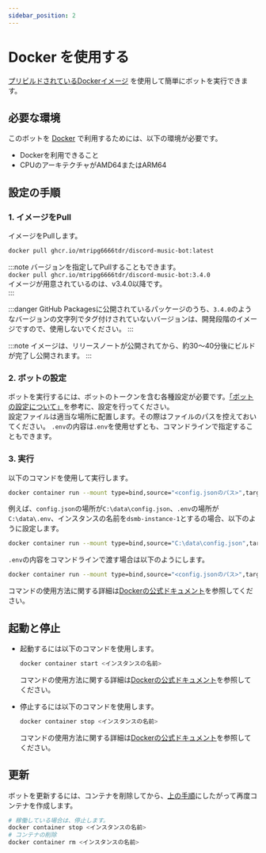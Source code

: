 ```yaml
---
sidebar_position: 2
---
```

# Docker を使用する
[プリビルドされているDockerイメージ](https://github.com/mtripg6666tdr/Discord-SimpleMusicBot/pkgs/container/discord-music-bot) を使用して簡単にボットを実行できます。

## 必要な環境
このボットを [Docker](https://www.docker.com/) で利用するためには、以下の環境が必要です。
- Dockerを利用できること
- CPUのアーキテクチャがAMD64またはARM64

## 設定の手順
### 1. イメージをPull
イメージをPullします。
```bash
docker pull ghcr.io/mtripg6666tdr/discord-music-bot:latest
```

:::note
バージョンを指定してPullすることもできます。  
`docker pull ghcr.io/mtripg6666tdr/discord-music-bot:3.4.0`  
イメージが用意されているのは、v3.4.0以降です。  
:::

:::danger
GitHub Packagesに公開されているパッケージのうち、`3.4.0`のようなバージョンの文字列でタグ付けされていないバージョンは、開発段階のイメージですので、使用しないでください。
:::

:::note
イメージは、リリースノートが公開されてから、約30～40分後にビルドが完了し公開されます。
:::

### 2. ボットの設定
ボットを実行するには、ボットのトークンを含む各種設定が必要です。[「ボットの設定について」](./configuration)を参考に、設定を行ってください。  
設定ファイルは適当な場所に配置します。その際はファイルのパスを控えておいてください。
`.env`の内容は`.env`を使用せずとも、コマンドラインで指定することもできます。

### 3. 実行
以下のコマンドを使用して実行します。
```bash
docker container run --mount type=bind,source="<config.jsonのパス>",target=/app/config.json --env-file "<.envのパス>" --name <インスタンスの名前> --detach ghcr.io/mtripg6666tdr/discord-music-bot
```
例えば、`config.json`の場所が`C:\data\config.json`、`.env`の場所が`C:\data\.env`、インスタンスの名前を`dsmb-instance-1`とするの場合、以下のように設定します。
```bash
docker container run --mount type=bind,source="C:\data\config.json",target=/app/config.json --env-file "C:\data\.env" --name dsmb-instance-1 --detach ghcr.io/mtripg6666tdr/discord-music-bot
```
`.env`の内容をコマンドラインで渡す場合は以下のようにします。
```bash
docker container run --mount type=bind,source="<config.jsonのパス>",target=/app/config.json --env TOKEN=<Discordのトークン> --name <インスタンスの名前> --detach ghcr.io/mtripg6666tdr/discord-music-bot
```
コマンドの使用方法に関する詳細は[Dockerの公式ドキュメント](https://docs.docker.jp/engine/reference/commandline/container_run.html)を参照してください。

## 起動と停止
- 起動するには以下のコマンドを使用します。  
  ```bash
  docker container start <インスタンスの名前>
  ```
  コマンドの使用方法に関する詳細は[Dockerの公式ドキュメント](https://docs.docker.jp/engine/reference/commandline/container_start.html)を参照してください。

- 停止するには以下のコマンドを使用します。  
  ```bash
  docker container stop <インスタンスの名前>
  ```
  コマンドの使用方法に関する詳細は[Dockerの公式ドキュメント](https://docs.docker.jp/engine/reference/commandline/container_stop.html)を参照してください。

## 更新
ボットを更新するには、コンテナを削除してから、[上の手順](#1-イメージをpull)にしたがって再度コンテナを作成します。
```bash
# 稼働している場合は、停止します。
docker container stop <インスタンスの名前>
# コンテナの削除
docker container rm <インスタンスの名前>
```
